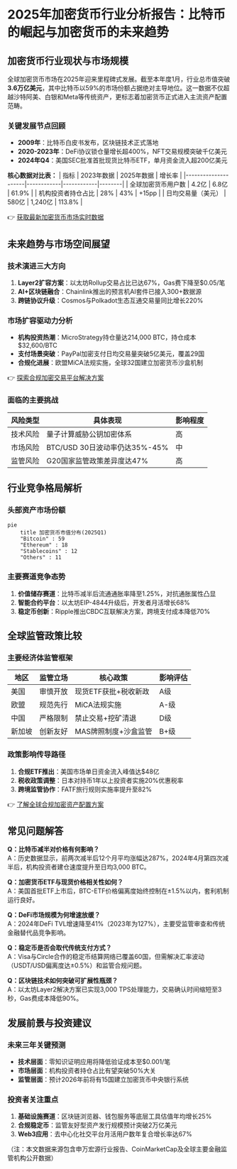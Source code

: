 # 2025年加密货币行业分析报告：比特币的崛起与加密货币的未来趋势

## 加密货币行业现状与市场规模

全球加密货币市场在2025年迎来里程碑式发展。截至本年度1月，行业总市值突破**3.6万亿美元**，其中比特币以59%的市场份额占据绝对主导地位。这一数据不仅超越沙特阿美、白银和Meta等传统资产，更标志着加密货币正式进入主流资产配置范畴。

### 关键发展节点回顾
- **2009年**：比特币白皮书发布，区块链技术正式落地
- **2020-2023年**：DeFi协议锁仓量增长超400%，NFT交易规模突破千亿美元
- **2024年Q4**：美国SEC批准首批现货比特币ETF，单月资金流入超200亿美元

**核心数据对比表：**
| 指标                | 2023年数据 | 2025年数据 | 增长率 |
|---------------------|------------|------------|--------|
| 全球加密货币用户数  | 4.2亿      | 6.8亿      | 61.9%  |
| 机构投资者持仓占比  | 28%        | 43%        | +15pp  |
| 日均交易量（美元）  | 580亿      | 1,240亿    | 113.8% |

👉 [获取最新加密货币市场实时数据](https://bit.ly/okx_welcome)

## 未来趋势与市场空间展望

### 技术演进三大方向
1. **Layer2扩容方案**：以太坊Rollup交易占比已达67%，Gas费下降至$0.05/笔
2. **AI+区块链融合**：Chainlink推出的预言机AI套件已接入300+数据源
3. **跨链协议升级**：Cosmos与Polkadot生态互通交易量同比增长220%

### 市场扩容驱动力分析
- **机构投资热潮**：MicroStrategy持仓量达214,000 BTC，持仓成本$32,600/BTC
- **支付场景突破**：PayPal加密支付日均交易量突破5亿美元，覆盖29国
- **合规化进展**：欧盟MiCA法规实施，全球32国建立加密货币沙盒机制

👉 [探索合规加密交易平台解决方案](https://bit.ly/okx_welcome)

### 面临的主要挑战
| 风险类型         | 具体表现                          | 影响程度 |
|------------------|-----------------------------------|----------|
| 技术风险         | 量子计算威胁公钥加密体系          | 高       |
| 市场风险         | BTC/USD 30日波动率仍达35%-45%     | 中       |
| 监管风险         | G20国家监管政策差异度达47%        | 高       |

## 行业竞争格局解析

### 头部资产市场份额
```mermaid
pie
    title 加密货币市值分布(2025Q1)
    "Bitcoin" : 59
    "Ethereum" : 18
    "Stablecoins" : 12
    "Others" : 11
```

### 主要赛道竞争态势
1. **价值储存赛道**：比特币减半后流通通胀率降至1.25%，对抗通胀属性凸显
2. **智能合约平台**：以太坊EIP-4844升级后，开发者月活增长68%
3. **稳定币创新**：Ripple推出CBDC互联解决方案，跨境支付成本降低70%

## 全球监管政策比较

### 主要经济体监管框架
| 地区       | 监管立场          | 核心政策                      | 影响评估 |
|------------|-------------------|-------------------------------|----------|
| 美国       | 审慎开放          | 现货ETF获批+税收新政          | A级      |
| 欧盟       | 规范先行          | MiCA法规实施                 | A-级     |
| 中国       | 严格限制          | 禁止交易+挖矿清退             | D级      |
| 新加坡     | 创新友好          | MAS牌照制度+沙盒监管          | B+级     |

### 政策影响传导路径
1. **合规ETF推出**：美国市场单日资金流入峰值达$48亿
2. **税收政策调整**：日本对持币1年以上投资者实施20%优惠税率
3. **跨境监管协作**：FATF旅行规则实施率提升至82%

👉 [了解全球合规加密资产配置方案](https://bit.ly/okx_welcome)

## 常见问题解答

**Q：比特币减半对价格有何影响？**  
A：历史数据显示，前两次减半后12个月平均涨幅达287%，2024年4月第四次减半后，机构投资者建仓速度提升至日均3,000 BTC。

**Q：加密货币ETF与现货价格相关性如何？**  
A：美国首批ETF上市后，BTC-ETF价格偏离度始终控制在±1.5%以内，套利机制运行良好。

**Q：DeFi市场规模为何增速放缓？**  
A：2024年DeFi TVL增速降至41%（2023年为127%），主要受监管审查和传统金融替代品竞争影响。

**Q：稳定币是否会取代传统支付方式？**  
A：Visa与Circle合作的稳定币结算网络已覆盖60国，但需解决汇率波动（USDT/USD偏离度达±0.5%）和监管合规问题。

**Q：区块链技术如何突破可扩展性瓶颈？**  
A：以太坊Layer2解决方案已实现3,000 TPS处理能力，交易确认时间缩短至3秒，Gas费成本降低90%。

## 发展前景与投资建议

### 未来三年关键预测
- **技术层面**：零知识证明应用将降低验证成本至$0.001/笔
- **市场层面**：机构投资者持仓占比有望突破50%大关
- **监管层面**：预计2026年前将有15国建立加密货币中央银行系统

### 投资者关注重点
1. **基础设施赛道**：区块链浏览器、钱包服务等底层工具估值年均增长25%
2. **合规稳定币**：监管友好型资产发行规模预计突破2万亿美元
3. **Web3应用**：去中心化社交平台月活用户数年复合增长率达67%

（注：本文数据来源包含申万宏源行业报告、CoinMarketCap及全球主要金融监管机构公开数据）